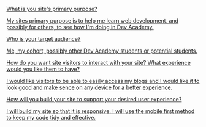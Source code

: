 <u>What is you site's primary purpose?<u>
<p>
  My sites primary purpose is to help me learn web development, and possibly for others, to see how I'm doing in Dev Academy.
</p>

<u>Who is your target audience?</u>
<p>
  Me, my cohort, possibly other Dev Academy students or potential students. 
</p>

<u>How do you want site visitors to interact with your site? What experience would you like them to have?</u>
<p>
  I would like visitors to be able to easily access my blogs and I would like it to look good and make sence on any device for a better experience.
</p>

<u>How will you build your site to support your desired user experience?</u>
<p>
  I will build my site so that it is responsive. I will use the mobile first method to keep my code tidy and effective.
</p>
